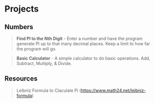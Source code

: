# Projects

## Numbers
>__Find PI to the Nth Digit__ - Enter a number and have the program generate PI up to that many decimal places. Keep a limit to how far the program will go. 

>__Basic Calculator__ - A simple calculator to do basic operations. Add, Subtract, Multiply, & Divide.



## Resources 
> Leibniz Formula to Claculate Pi (https://www.math24.net/leibniz-formula)
